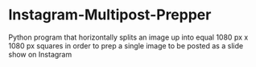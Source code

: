 # Instagram-Multipost-Prepper
Python program that horizontally splits an image up into equal 1080 px x 1080 px squares in order to prep a single image to be posted as a slide show on Instagram
